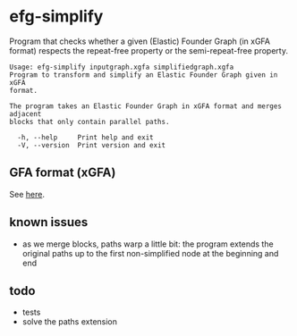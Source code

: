 # efg-simplify
Program that checks whether a given (Elastic) Founder Graph (in xGFA format) respects the repeat-free property or the semi-repeat-free property.

```
Usage: efg-simplify inputgraph.xgfa simplifiedgraph.xgfa
Program to transform and simplify an Elastic Founder Graph given in xGFA
format.

The program takes an Elastic Founder Graph in xGFA format and merges adjacent
blocks that only contain parallel paths.

  -h, --help     Print help and exit
  -V, --version  Print version and exit
```

## GFA format (xGFA)
See [here](https://github.com/algbio/founderblockgraphs/blob/master/xGFAspec.md).

## known issues

- as we merge blocks, paths warp a little bit: the program extends the original paths up to the first non-simplified node at the beginning and end

## todo

- tests
- solve the paths extension

